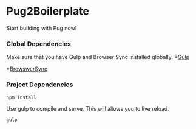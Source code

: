 # Pug2Boilerplate
Start building with Pug now!

### Global Dependencies
Make sure that you have Gulp and Browser Sync installed globally.
*[Gulp](https://github.com/gulpjs/gulp/blob/master/docs/getting-started.md)

*[BrowswerSync](https://www.browsersync.io/)

### Project Dependencies
```
npm install
```

Use gulp to compile and serve. This will allows you to live reload. 
```
gulp
```